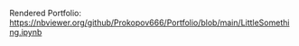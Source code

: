 Rendered Portfolio: https://nbviewer.org/github/Prokopov666/Portfolio/blob/main/LittleSomething.ipynb
